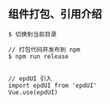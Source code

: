 ## 组件打包、引用介绍


``` code
$ 切换到当前目录

// 打包代码并发布到 npm
$ npm run release


// epdUI 引入
import epdUI from 'epdUI'
Vue.use(epdUI)

```